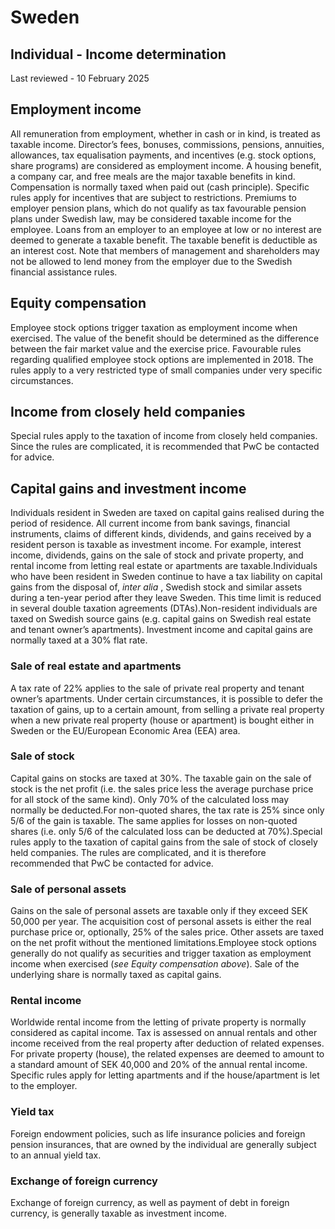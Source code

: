 # Sweden
## Individual - Income determination
Last reviewed - 10 February 2025
## Employment income
All remuneration from employment, whether in cash or in kind, is treated as taxable income. Director’s fees, bonuses, commissions, pensions, annuities, allowances, tax equalisation payments, and incentives (e.g. stock options, share programs) are considered as employment income. A housing benefit, a company car, and free meals are the major taxable benefits in kind. Compensation is normally taxed when paid out (cash principle). Specific rules apply for incentives that are subject to restrictions.
Premiums to employer pension plans, which do not qualify as tax favourable pension plans under Swedish law, may be considered taxable income for the employee.
Loans from an employer to an employee at low or no interest are deemed to generate a taxable benefit. The taxable benefit is deductible as an interest cost. Note that members of management and shareholders may not be allowed to lend money from the employer due to the Swedish financial assistance rules.
## Equity compensation
Employee stock options trigger taxation as employment income when exercised. The value of the benefit should be determined as the difference between the fair market value and the exercise price.
Favourable rules regarding qualified employee stock options are implemented in 2018. The rules apply to a very restricted type of small companies under very specific circumstances.
## Income from closely held companies
Special rules apply to the taxation of income from closely held companies. Since the rules are complicated, it is recommended that PwC be contacted for advice.
## Capital gains and investment income
Individuals resident in Sweden are taxed on capital gains realised during the period of residence. All current income from bank savings, financial instruments, claims of different kinds, dividends, and gains received by a resident person is taxable as investment income. For example, interest income, dividends, gains on the sale of stock and private property, and rental income from letting real estate or apartments are taxable.Individuals who have been resident in Sweden continue to have a tax liability on capital gains from the disposal of, _inter alia_ , Swedish stock and similar assets during a ten-year period after they leave Sweden. This time limit is reduced in several double taxation agreements (DTAs).Non-resident individuals are taxed on Swedish source gains (e.g. capital gains on Swedish real estate and tenant owner’s apartments). Investment income and capital gains are normally taxed at a 30% flat rate.
### Sale of real estate and apartments
A tax rate of 22% applies to the sale of private real property and tenant owner’s apartments. Under certain circumstances, it is possible to defer the taxation of gains, up to a certain amount, from selling a private real property when a new private real property (house or apartment) is bought either in Sweden or the EU/European Economic Area (EEA) area. 
### Sale of stock
Capital gains on stocks are taxed at 30%. The taxable gain on the sale of stock is the net profit (i.e. the sales price less the average purchase price for all stock of the same kind). Only 70% of the calculated loss may normally be deducted.For non-quoted shares, the tax rate is 25% since only 5/6 of the gain is taxable. The same applies for losses on non-quoted shares (i.e. only 5/6 of the calculated loss can be deducted at 70%).Special rules apply to the taxation of capital gains from the sale of stock of closely held companies. The rules are complicated, and it is therefore recommended that PwC be contacted for advice.
### Sale of personal assets
Gains on the sale of personal assets are taxable only if they exceed SEK 50,000 per year. The acquisition cost of personal assets is either the real purchase price or, optionally, 25% of the sales price. Other assets are taxed on the net profit without the mentioned limitations.Employee stock options generally do not qualify as securities and trigger taxation as employment income when exercised (_see Equity compensation above_). Sale of the underlying share is normally taxed as capital gains.
### Rental income
Worldwide rental income from the letting of private property is normally considered as capital income. Tax is assessed on annual rentals and other income received from the real property after deduction of related expenses. For private property (house), the related expenses are deemed to amount to a standard amount of SEK 40,000 and 20% of the annual rental income. Specific rules apply for letting apartments and if the house/apartment is let to the employer.
### Yield tax
Foreign endowment policies, such as life insurance policies and foreign pension insurances, that are owned by the individual are generally subject to an annual yield tax.
### Exchange of foreign currency
Exchange of foreign currency, as well as payment of debt in foreign currency, is generally taxable as investment income.
